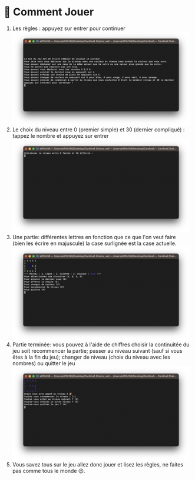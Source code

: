 # 🎲 Comment Jouer

1. Les règles : appuyez sur entrer pour continuer\
   ![](<../.gitbook/assets/image (7).png>)
2. Le choix du niveau entre 0 (premier simple) et 30 (dernier compliqué) : tappez le nombre et appuyez sur entrer\
   ![](<../.gitbook/assets/image (5).png>)
3. Une partie: différentes lettres en fonction que ce que l'on veut faire (bien les écrire en majuscule) la case surlignée est la case actuelle.\
   ![](<../.gitbook/assets/image (10).png>)
4. Partie terminée: vous pouvez à l'aide de chiffres choisir la continuitée du jeu soit recommencer la partie; passer au niveau suivant (sauf si vous êtes à la fin du jeu); changer de niveau (choix du niveau avec les nombres) ou quitter le jeu\
   ![](<../.gitbook/assets/image (6).png>)
5. Vous savez tous sur le jeu allez donc jouer et lisez les règles, ne faites pas comme tous le monde 😉.
